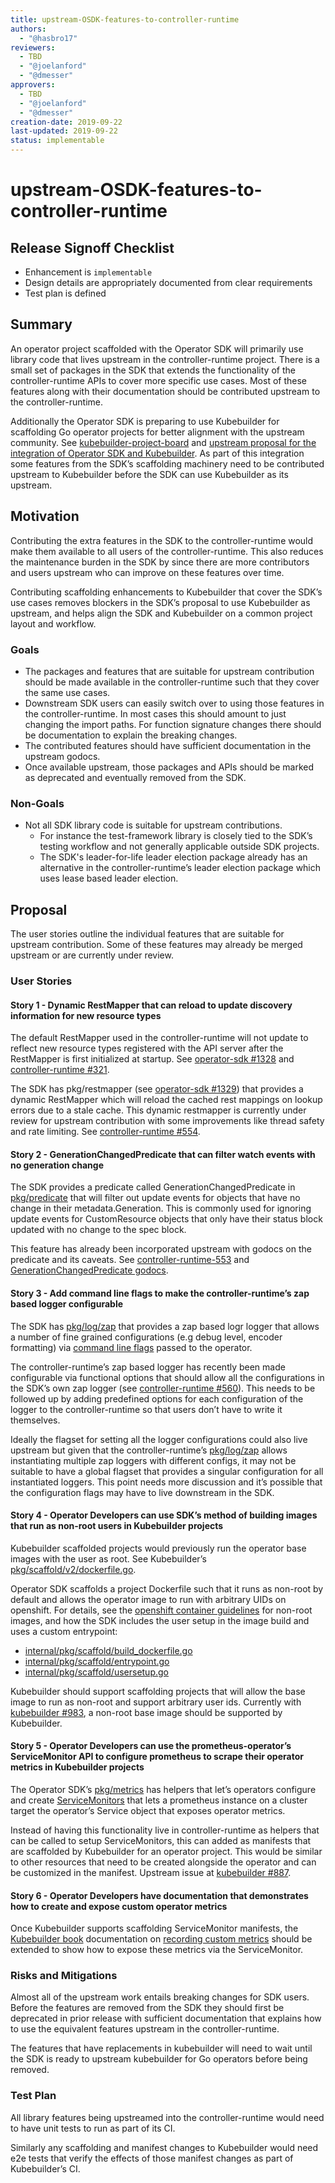 ```yaml
---
title: upstream-OSDK-features-to-controller-runtime
authors:
  - "@hasbro17"
reviewers:
  - TBD
  - "@joelanford"
  - "@dmesser"
approvers:
  - TBD
  - "@joelanford"
  - "@dmesser"
creation-date: 2019-09-22
last-updated: 2019-09-22
status: implementable
---
```


# upstream-OSDK-features-to-controller-runtime

## Release Signoff Checklist

- Enhancement is `implementable`
- Design details are appropriately documented from clear requirements
- Test plan is defined


## Summary

An operator project scaffolded with the Operator SDK will primarily use library code that lives upstream in the controller-runtime project. There is a small set of packages in the SDK that extends the functionality of the controller-runtime APIs to cover more specific use cases. Most of these features along with their documentation should be contributed upstream to the controller-runtime.

Additionally the Operator SDK is preparing to use Kubebuilder for scaffolding Go operator projects for better alignment with the upstream community. See [kubebuilder-project-board][kubebuilder-project-board] and [upstream proposal for the integration of Operator SDK and Kubebuilder][sdk-kubebuilder-integration-proposal]. As part of this integration some features from the SDK’s scaffolding machinery need to be contributed upstream to Kubebuilder before the SDK can use Kubebuilder as its upstream.


## Motivation

Contributing the extra features in the SDK to the controller-runtime would make them available to all users of the controller-runtime. This also reduces the maintenance burden in the SDK by since there are more contributors and users upstream who can improve on these features over time.

Contributing scaffolding enhancements to Kubebuilder that cover the SDK’s use cases removes blockers in the SDK’s proposal to use Kubebuilder as upstream, and helps align the SDK and Kubebuilder on a common project layout and workflow.


### Goals

- The packages and features that are suitable for upstream contribution should be made available in the controller-runtime such that they cover the same use cases.
- Downstream SDK users can easily switch over to using those features in the controller-runtime. In most cases this should amount to just changing the import paths. For function signature changes there should be documentation to explain the breaking changes.  
- The contributed features should have sufficient documentation in the upstream godocs.
- Once available upstream, those packages and APIs should be marked as deprecated and eventually removed from the SDK.


### Non-Goals

- Not all SDK library code is suitable for upstream contributions.
  - For instance the test-framework library is closely tied to the SDK’s testing workflow and not generally applicable outside SDK projects.
  - The SDK's leader-for-life leader election package already has an alternative in the controller-runtime’s leader election package which uses lease based leader election.


## Proposal

The user stories outline the individual features that are suitable for upstream contribution. Some of these features may already be merged upstream or are currently under review.


### User Stories

#### Story 1 - Dynamic RestMapper that can reload to update discovery information for new resource types

The default RestMapper used in the controller-runtime will not update to reflect new resource types registered with the API server after the RestMapper is first initialized at startup. See [operator-sdk #1328][operator-sdk-1328] and [controller-runtime #321][controller-runtime-321].

The SDK has pkg/restmapper (see [operator-sdk #1329][operator-sdk-1329]) that provides a dynamic RestMapper which will reload the cached rest mappings on lookup errors due to a stale cache. This dynamic restmapper is currently under review for upstream contribution with some improvements like thread safety and rate limiting. See [controller-runtime #554][controller-runtime-554].


#### Story 2 - GenerationChangedPredicate that can filter watch events with no generation change

The SDK provides a predicate called GenerationChangedPredicate in [pkg/predicate][sdk-pkg-predicate] that will filter out update events for objects that have no change in their metadata.Generation. This is commonly used for ignoring update events for CustomResource objects that only have their status block updated with no change to the spec block.

This feature has already been incorporated upstream with godocs on the predicate and its caveats. See [controller-runtime-553][controller-runtime-553] and [GenerationChangedPredicate godocs][gen-change-predicate-godocs].


#### Story 3 - Add command line flags to make the controller-runtime’s zap based logger configurable

The SDK has [pkg/log/zap][sdk-pkg-log-zap] that provides a zap based logr logger that allows a number of fine grained configurations (e.g debug level, encoder formatting) via [command line flags][sdk-zap-cmd-flags] passed to the operator.

The controller-runtime’s zap based logger has recently been made configurable via functional options that should allow all the configurations in the SDK’s own zap logger (see [controller-runtime #560][controller-runtime-560]). This needs to be followed up by adding predefined options for each configuration of the logger to the controller-runtime so that users don’t have to write it themselves.

Ideally the flagset for setting all the logger configurations could also live upstream but given that the controller-runtime’s [pkg/log/zap][cr-pkg-log-zap] allows instantiating multiple zap loggers with different configs, it may not be suitable to have a global flagset that provides a singular configuration for all instantiated loggers.
This point needs more discussion and it’s possible that the configuration flags may have to live downstream in the SDK.


#### Story 4 - Operator Developers can use SDK’s method of building images that run as non-root users in Kubebuilder projects

Kubebuilder scaffolded projects would previously run the operator base images with the user as root. See Kubebuilder’s [pkg/scaffold/v2/dockerfile.go][kb-scaffold-dockerfile].

Operator SDK scaffolds a project Dockerfile such that it runs as non-root by default and allows the operator image to run with arbitrary UIDs on openshift. For details, see the [openshift container guidelines][openshift-container-guidelines] for non-root images, and how the SDK includes the user setup in the image build and uses a custom entrypoint:

- [internal/pkg/scaffold/build_dockerfile.go][sdk-scaffold-dockerfile]
- [internal/pkg/scaffold/entrypoint.go][sdk-scaffold-entrypoint]
- [internal/pkg/scaffold/usersetup.go][sdk-scaffold-user-setup]

Kubebuilder should support scaffolding projects that will allow the base image to run as non-root and support arbitrary user ids. 
Currently with [kubebuilder #983][kubebuilder-983], a non-root base image should be supported by Kubebuilder.


#### Story 5 - Operator Developers can use the prometheus-operator’s ServiceMonitor API to configure prometheus to scrape their operator metrics in Kubebuilder projects

The Operator SDK’s [pkg/metrics][sdk-pkg-metrics] has helpers that let’s operators configure and create [ServiceMonitors][service-monitor-doc] that lets a prometheus instance on a cluster target the operator’s Service object that exposes operator metrics.

Instead of having this functionality live in controller-runtime as helpers that can be called to setup ServiceMonitors, this can added as manifests that are scaffolded by Kubebuilder for an operator project. This would be similar to other resources that need to be created alongside the operator and can be customized in the manifest. Upstream issue at [kubebuilder #887][kubebuilder-887].


#### Story 6 - Operator Developers have documentation that demonstrates how to create and expose custom operator metrics

Once Kubebuilder supports scaffolding ServiceMonitor manifests, the [Kubebuilder book][kubebuilder-book] documentation on [recording custom metrics][recording-custom-metrics] should be extended to show how to expose these metrics via the ServiceMonitor.



### Risks and Mitigations

Almost all of the upstream work entails breaking changes for SDK users.
Before the features are removed from the SDK they should first be deprecated in prior release with sufficient documentation that explains how to use the equivalent features upstream in the controller-runtime.

The features that have replacements in kubebuilder will need to wait until the SDK is ready to upstream kubebuilder for Go operators before being removed.


### Test Plan

All library features being upstreamed into the controller-runtime would need to have unit tests to run as part of its CI.

Similarly any scaffolding and manifest changes to Kubebuilder would need e2e tests that verify the effects of those manifest changes as part of Kubebuilder’s CI.


[kubebuilder-project-board]: https://github.com/kubernetes-sigs/kubebuilder/projects/7
[sdk-kubebuilder-integration-proposal]: https://github.com/kubernetes-sigs/kubebuilder/blob/992ecdfd3f47e4cca79937a4fd46a0ee10f477d7/designs/integrating-kubebuilder-and-osdk.md
[operator-sdk-1328]: https://github.com/Medium/operator-sdk/issues/1328
[operator-sdk-1329]: https://github.com/Medium/operator-sdk/pull/1329
[controller-runtime-321]: https://github.com/kubernetes-sigs/controller-runtime/issues/321
[controller-runtime-554]: https://github.com/kubernetes-sigs/controller-runtime/pull/554
[sdk-pkg-predicate]: https://github.com/Medium/operator-sdk/blob/947a464dbe968b8af147049e76e40f787ccb0847/pkg/predicate/predicate.go
[controller-runtime-553]: https://github.com/kubernetes-sigs/controller-runtime/pull/553
[gen-change-predicate-godocs]: https://godoc.org/github.com/kubernetes-sigs/controller-runtime/pkg/predicate#GenerationChangedPredicate
[sdk-pkg-log-zap]: https://github.com/Medium/operator-sdk/tree/947a464dbe968b8af147049e76e40f787ccb0847/pkg/log/zap
[sdk-zap-cmd-flags]: https://github.com/Medium/operator-sdk/blob/947a464dbe968b8af147049e76e40f787ccb0847/pkg/log/zap/flags.go#L41-L45
[controller-runtime-560]: https://github.com/kubernetes-sigs/controller-runtime/pull/560
[cr-pkg-log-zap]: https://github.com/kubernetes-sigs/controller-runtime/blob/e825f3aafdb522bbdac626387f3c9e7d489e35a7/pkg/log/zap/zap.go#L35-L37
[kb-scaffold-dockerfile]: https://github.com/kubernetes-sigs/kubebuilder/blob/1f4fc57416ddc74ea52feb13494eb4d003d7db08/pkg/scaffold/v2/dockerfile.go#L58-L60
[openshift-container-guidelines]: https://access.redhat.com/documentation/en-us/openshift_container_platform/4.1/html/images/creating_images#images-create-guide-openshift_create-images
[sdk-scaffold-dockerfile]: https://github.com/Medium/operator-sdk/blob/c084b570a6af7674fd102f4ebfd3303c705e1d94/internal/pkg/scaffold/build_dockerfile.go
[sdk-scaffold-entrypoint]: https://github.com/Medium/operator-sdk/blob/c084b570a6af7674fd102f4ebfd3303c705e1d94/internal/pkg/scaffold/entrypoint.go
[sdk-scaffold-user-setup]: https://github.com/Medium/operator-sdk/blob/c084b570a6af7674fd102f4ebfd3303c705e1d94/internal/pkg/scaffold/usersetup.go
[kubebuilder-983]: https://github.com/kubernetes-sigs/kubebuilder/pull/983
[sdk-pkg-metrics]: https://github.com/Medium/operator-sdk/blob/f5d20c4819b98a60ec782a9a5cac784b55ea2951/pkg/metrics/service-monitor.go
[service-monitor-doc]: https://github.com/coreos/prometheus-operator/blob/master/Documentation/user-guides/getting-started.md#related-resources
[kubebuilder-887]: https://github.com/kubernetes-sigs/kubebuilder/issues/887
[kubebuilder-book]: https://book.kubebuilder.io/quick-start.html
[recording-custom-metrics]: https://book.kubebuilder.io/reference/metrics.html#publishing-additional-metrics
